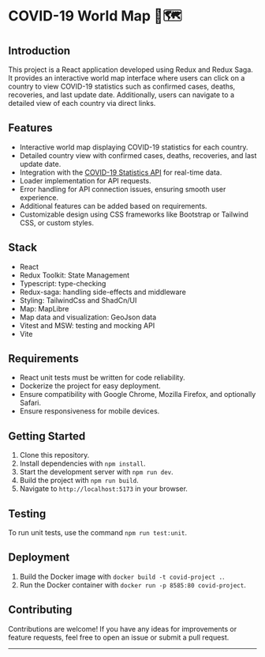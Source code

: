 # COVID-19 World Map 🦠🗺

## Introduction

This project is a React application developed using Redux and Redux Saga. It provides an interactive world map interface where users can click on a country to view COVID-19 statistics such as confirmed cases, deaths, recoveries, and last update date. Additionally, users can navigate to a detailed view of each country via direct links.

## Features

- Interactive world map displaying COVID-19 statistics for each country.
- Detailed country view with confirmed cases, deaths, recoveries, and last update date.
- Integration with the [COVID-19 Statistics API](https://rapidapi.com/axisbits-axisbits-default/api/covid-19-statistics/) for real-time data.
- Loader implementation for API requests.
- Error handling for API connection issues, ensuring smooth user experience.
- Additional features can be added based on requirements.
- Customizable design using CSS frameworks like Bootstrap or Tailwind CSS, or custom styles.

## Stack

- React
- Redux Toolkit: State Management
- Typescript: type-checking
- Redux-saga: handling side-effects and middleware
- Styling: TailwindCss and ShadCn/UI
- Map: MapLibre
- Map data and visualization: GeoJson data
- Vitest and MSW: testing and mocking API
- Vite

## Requirements

- React unit tests must be written for code reliability.
- Dockerize the project for easy deployment.
- Ensure compatibility with Google Chrome, Mozilla Firefox, and optionally Safari.
- Ensure responsiveness for mobile devices.

## Getting Started

1. Clone this repository.
2. Install dependencies with `npm install`.
3. Start the development server with `npm run dev`.
4. Build the project with `npm run build`.
5. Navigate to `http://localhost:5173` in your browser.

## Testing

To run unit tests, use the command `npm run test:unit`.

## Deployment

1. Build the Docker image with `docker build -t covid-project .`.
2. Run the Docker container with `docker run -p 8585:80 covid-project`.

## Contributing

Contributions are welcome! If you have any ideas for improvements or feature requests, feel free to open an issue or submit a pull request.

---
